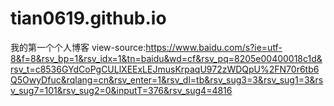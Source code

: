 # tian0619.github.io
我的第一个个人博客
view-source:https://www.baidu.com/s?ie=utf-8&f=8&rsv_bp=1&rsv_idx=1&tn=baidu&wd=cf&rsv_pq=8205e00400018c1d&rsv_t=c8536GYdCoPgCULlXEExLEJmusKrpaqU972zWDQpU%2FN70r6tb6Q5OwyDfuc&rqlang=cn&rsv_enter=1&rsv_dl=tb&rsv_sug3=3&rsv_sug1=3&rsv_sug7=101&rsv_sug2=0&inputT=376&rsv_sug4=4816
